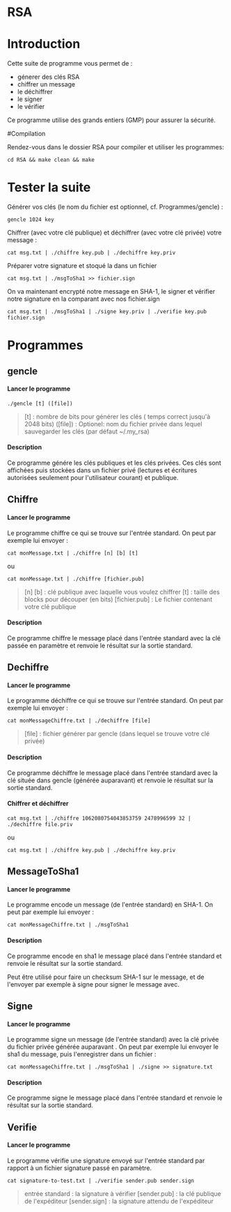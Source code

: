 RSA
===

# Introduction

Cette suite de programme vous permet de :
* génerer des clés RSA
* chiffrer un message
* le déchiffrer
* le signer
* le vérifier

Ce programme utilise des grands entiers (GMP) pour assurer la sécurité.

#Compilation

Rendez-vous dans le dossier RSA pour compiler et utiliser les programmes:

	cd RSA && make clean && make

# Tester la suite 

Générer vos clés (le nom du fichier est optionnel, cf. Programmes/gencle) :

	gencle 1024 key

Chiffrer (avec votre clé publique) et déchiffrer (avec votre clé privée) votre message :

	cat msg.txt | ./chiffre key.pub | ./dechiffre key.priv

Préparer votre signature et stoqué la dans un fichier

	cat msg.txt | ./msgToSha1 >> fichier.sign

On va maintenant encrypté notre message en SHA-1, le signer et vérifier notre signature en la comparant avec nos fichier.sign

	cat msg.txt | ./msgToSha1 | ./signe key.priv | ./verifie key.pub fichier.sign

# Programmes

## gencle

#### Lancer le programme

	./gencle [t] ([file])

> [t] : nombre de bits pour générer les clés ( temps correct jusqu'à 2048 bits)
> ([file]) : Optionel: nom du fichier privée dans lequel sauvegarder les clés (par défaut ~/.my_rsa)

#### Description

Ce programme génére les clés publiques et les clés privées. Ces clés sont affichées puis stockées dans un fichier privé (lectures et écritures autorisées seulement pour l'utilisateur courant) et publique.

## Chiffre

#### Lancer le programme

Le programme chiffre ce qui se trouve sur l'entrée standard. On peut par exemple lui envoyer :

	cat monMessage.txt | ./chiffre [n] [b] [t]

ou 

	cat monMessage.txt | ./chiffre [fichier.pub]

> [n] [b] : clé publique avec laquelle vous voulez chiffrer
> [t] : taille des blocks pour découper (en bits)
> [fichier.pub] : Le fichier contenant votre clé publique

#### Description

Ce programme chiffre le message placé dans l'entrée standard avec la clé passée en paramètre et renvoie le résultat sur la sortie standard.

## Dechiffre

#### Lancer le programme

Le programme déchiffre ce qui se trouve sur l'entrée standard. On peut par exemple lui envoyer :

	cat monMessageChiffre.txt | ./dechiffre [file]

> [file] : fichier générer par gencle (dans lequel se trouve votre clé privée)

#### Description

Ce programme déchiffre le message placé dans l'entrée standard avec la clé située dans gencle (générée auparavant) et renvoie le résultat sur la sortie standard.

#### Chiffrer et déchiffrer

	cat msg.txt | ./chiffre 1062080754043853759 2478996599 32 | ./dechiffre file.priv

ou

	cat msg.txt | ./chiffre key.pub | ./dechiffre key.priv

## MessageToSha1

#### Lancer le programme

Le programme encode un message (de l'entrée standard) en SHA-1. On peut par exemple lui envoyer :

	cat monMessageChiffre.txt | ./msgToSha1

#### Description

Ce programme encode en sha1 le message placé dans l'entrée standard et renvoie le résultat sur la sortie standard.

Peut être utilisé pour faire un checksum SHA-1 sur le message, et de l'envoyer par exemple à signe pour signer le message avec.

## Signe

#### Lancer le programme

Le programme signe un message (de l'entrée standard) avec la clé privée du fichier privée générée auparavant . On peut par exemple lui envoyer le sha1 du message, puis l'enregistrer dans un fichier :

	cat monMessageChiffre.txt | ./msgToSha1 | ./signe >> signature.txt

#### Description

Ce programme signe le message placé dans l'entrée standard et renvoie le résultat sur la sortie standard.

## Verifie

#### Lancer le programme

Le programme vérifie une signature envoyé sur l'entrée standard par rapport à un fichier signature passé en paramètre. 

	cat signature-to-test.txt | ./verifie sender.pub sender.sign

> entrée standard : la signature à vérifier
> [sender.pub] : la clé publique de l'expéditeur
> [sender.sign] : la signature attendu de l'expéditeur
